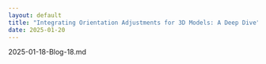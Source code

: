 ```yaml
---
layout: default
title: "Integrating Orientation Adjustments for 3D Models: A Deep Dive"
date: 2025-01-20
---
```


2025-01-18-Blog-18.md
